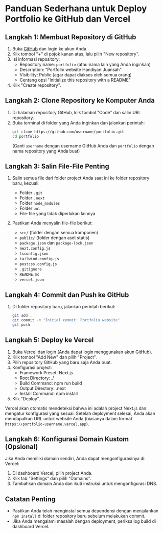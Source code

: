 # Panduan Sederhana untuk Deploy Portfolio ke GitHub dan Vercel

## Langkah 1: Membuat Repository di GitHub

1. Buka [GitHub](https://github.com/) dan login ke akun Anda.
2. Klik tombol "+" di pojok kanan atas, lalu pilih "New repository".
3. Isi informasi repository:
   - Repository name: `portfolio` (atau nama lain yang Anda inginkan)
   - Description: "Portfolio website Handiyan Juansah"
   - Visibility: Public (agar dapat diakses oleh semua orang)
   - Centang opsi "Initialize this repository with a README"
4. Klik "Create repository".

## Langkah 2: Clone Repository ke Komputer Anda

1. Di halaman repository GitHub, klik tombol "Code" dan salin URL repository.
2. Buka terminal di folder yang Anda inginkan dan jalankan perintah:
   ```bash
   git clone https://github.com/username/portfolio.git
   cd portfolio
   ```
   (Ganti `username` dengan username GitHub Anda dan `portfolio` dengan nama repository yang Anda buat)

## Langkah 3: Salin File-File Penting

1. Salin semua file dari folder project Anda saat ini ke folder repository baru, kecuali:
   - Folder `.git`
   - Folder `.next`
   - Folder `node_modules`
   - Folder `out`
   - File-file yang tidak diperlukan lainnya

2. Pastikan Anda menyalin file-file berikut:
   - `src/` (folder dengan semua komponen)
   - `public/` (folder dengan aset statis)
   - `package.json` dan `package-lock.json`
   - `next.config.js`
   - `tsconfig.json`
   - `tailwind.config.js`
   - `postcss.config.js`
   - `.gitignore`
   - `README.md`
   - `vercel.json`

## Langkah 4: Commit dan Push ke GitHub

1. Di folder repository baru, jalankan perintah berikut:
   ```bash
   git add .
   git commit -m "Initial commit: Portfolio website"
   git push
   ```

## Langkah 5: Deploy ke Vercel

1. Buka [Vercel](https://vercel.com/) dan login (Anda dapat login menggunakan akun GitHub).
2. Klik tombol "Add New" dan pilih "Project".
3. Pilih repository GitHub yang baru saja Anda buat.
4. Konfigurasi project:
   - Framework Preset: Next.js
   - Root Directory: ./
   - Build Command: npm run build
   - Output Directory: .next
   - Install Command: npm install
5. Klik "Deploy".

Vercel akan otomatis mendeteksi bahwa ini adalah project Next.js dan mengatur konfigurasi yang sesuai. Setelah deployment selesai, Anda akan mendapatkan URL untuk website Anda (biasanya dalam format `https://portfolio-username.vercel.app`).

## Langkah 6: Konfigurasi Domain Kustom (Opsional)

Jika Anda memiliki domain sendiri, Anda dapat mengonfigurasinya di Vercel:

1. Di dashboard Vercel, pilih project Anda.
2. Klik tab "Settings" dan pilih "Domains".
3. Tambahkan domain Anda dan ikuti instruksi untuk mengonfigurasi DNS.

## Catatan Penting

- Pastikan Anda telah menginstal semua dependensi dengan menjalankan `npm install` di folder repository baru sebelum melakukan commit.
- Jika Anda mengalami masalah dengan deployment, periksa log build di dashboard Vercel. 